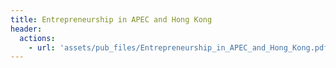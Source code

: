 ```yaml
---
title: Entrepreneurship in APEC and Hong Kong
header:
  actions:
    - url: 'assets/pub_files/Entrepreneurship_in_APEC_and_Hong_Kong.pdf'
---
```

        